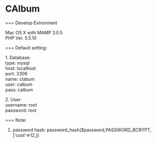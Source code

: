 <h1>CAlbum</h1>
===
Develop Evironment

Mac OS X with MAMP 3.0.5<br>
PHP Ver. 5.5.10

===
Default setting:

<p>
1. Database:<br>
type: mysql<br>
host: localhost<br>
port: 3306<br>
name: clabum<br>
user: calbum<br>
pass: calbum
</p>
<p>
2. User:<br>
username: root<br>
password: root
</p>
===
Note:

1. password hash: password_hash($password,PASSWORD_BCRYPT,['cost'=>12,])